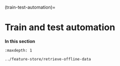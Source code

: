(train-test-automation)=
# Train and test automation

**In this section**

```{toctree}
:maxdepth: 1

../feature-store/retrieve-offline-data
```
